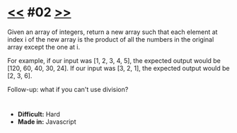 [<<]: ../01/
[>>]: ../03/

# **[<<] #02 [>>]**

Given an array of integers, return a new array such that each element at index i of the
new array is the product of all the numbers in the original array except the one at i.

For example, if our input was [1, 2, 3, 4, 5], the expected output would be [120, 60, 40,
30, 24]. If our input was [3, 2, 1], the expected output would be [2, 3, 6].

Follow-up: what if you can't use division?

#

- **Difficult:** Hard
- **Made in:** Javascript

